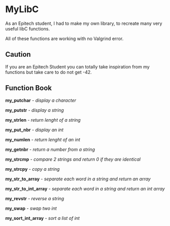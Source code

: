 # MyLibC

As an Epitech student, I had to make my own library, to recreate many very useful libC functions.


All of these functions are working with no Valgrind error.

## Caution

If you are an Epitech Student you can totally take inspiration from my functions but take care to do not get -42.

## Function Book

**my_putchar** - *display a character*

**my_putstr** - *display a string*

**my_strlen** - *return lenght of a string*

**my_put_nbr** - *display an int*

**my_numlen** - *return lenght of an int*

**my_getnbr** - *return a number from a string*

**my_strcmp** - *compare 2 strings and return 0 if they are identical*

**my_strcpy** - *copy a string*

**my_str_to_array** - *separate each word in a string and return an array*

**my_str_to_int_array** - *separate each word in a string and return an int array*

**my_revstr** - *reverse a string*

**my_swap** - *swap two int*

**my_sort_int_array** - *sort a list of int*

